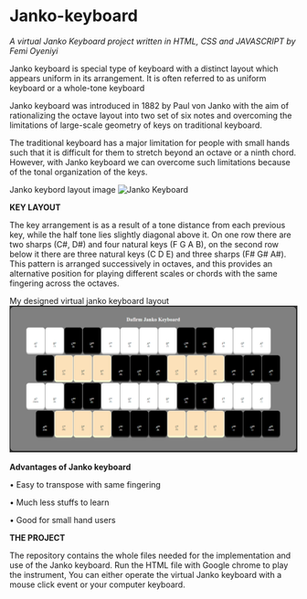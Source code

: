 # Janko-keyboard


*A virtual Janko Keyboard project written in HTML, CSS and JAVASCRIPT
by Femi Oyeniyi*

Janko keyboard is special type of keyboard with a distinct layout which appears uniform in its arrangement.
It is often referred to as uniform keyboard or a whole-tone keyboard

Janko keyboard was introduced in 1882 by Paul von Janko with the aim of rationalizing the octave layout into two set of six notes and overcoming the limitations of large-scale geometry of keys on traditional keyboard.

The traditional keyboard has a major limitation for people with small hands such that it is difficult for them to stretch beyond an octave or a ninth chord. However, with Janko keyboard we can overcome such limitations because of the tonal organization of the keys.


Janko keybord layout image
![Janko Keyboard](https://upload.wikimedia.org/wikipedia/commons/thumb/c/cf/Janko_keyboard.svg/1200px-Janko_keyboard.svg.png)

**KEY LAYOUT**


The key arrangement is as a result of a tone distance from each previous key, while the half tone lies slightly diagonal above it. On one row there are two sharps (C#, D#) and four natural keys (F G A B), on the second row below it there are three natural keys (C D E) and three sharps (F# G# A#). This pattern is arranged successively in octaves, and this provides an alternative position for playing different scales or chords with the same fingering across the octaves.


My designed virtual janko keyboard layout
<img src=https://github.com/Dafirm/Janko-keyboard/blob/4ee4fd35c82ceb89480c8e3b835625104eb67420/janko%20keyboard.PNG>

**Advantages of Janko keyboard**

•	Easy to transpose with same fingering

•	Much less stuffs to learn 

•	Good for small hand users

**THE PROJECT**

The repository contains the whole files needed for the implementation and use of the Janko keyboard. 
Run the HTML file with Google chrome to play the instrument,
You can either operate the virtual Janko keyboard with a mouse click event or your computer keyboard.
